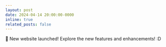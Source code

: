 ```yaml
---
layout: post
date: 2024-04-14 20:00:00-0000
inline: true
related_posts: false
---
```


<!-- A simple inline announcement with Markdown emoji! :sparkles: :smile: -->

🎊 New website launched! Explore the new features and enhancements! :D